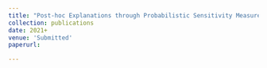 ```yaml
---
title: "Post-hoc Explanations through Probabilistic Sensitivity Measures," Bogonovo, Ghidini, Hahn, Plischke.
collection: publications 
date: 2021+
venue: 'Submitted'
paperurl:

---
```

